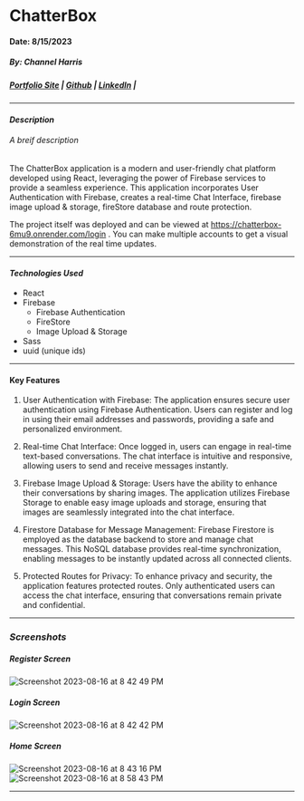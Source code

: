 # ChatterBox 
#### Date: 8/15/2023
##### By: Channel Harris 

##### [Portfolio Site](https://www.channelharris.com/) | [Github](https://github.com/NellyNel520) | [LinkedIn](https://www.linkedin.com/in/channelharris/) | 

***

#### ***Description***
###### A breif description
The ChatterBox application is a modern and user-friendly chat platform developed using React, leveraging the power of Firebase services to provide a seamless experience. This application incorporates User Authentication with Firebase, creates a real-time Chat Interface, firebase image upload & storage, fireStore database and route protection.

The project itself was deployed and can be viewed at https://chatterbox-6mu9.onrender.com/login . You can make multiple accounts to get a visual demonstration of the real time updates.
***

#### ***Technologies Used*** 
* React
* Firebase
    * Firebase Authentication
    * FireStore 
    * Image Upload & Storage
* Sass
* uuid (unique ids)

***

#### Key Features
1. User Authentication with Firebase: The application ensures secure user authentication using Firebase Authentication. Users can register and log in using their email addresses and passwords, providing a safe and personalized environment.

2. Real-time Chat Interface: Once logged in, users can engage in real-time text-based conversations. The chat interface is intuitive and responsive, allowing users to send and receive messages instantly.

3. Firebase Image Upload & Storage: Users have the ability to enhance their conversations by sharing images. The application utilizes Firebase Storage to enable easy image uploads and storage, ensuring that images are seamlessly integrated into the chat interface.

4. Firestore Database for Message Management: Firebase Firestore is employed as the database backend to store and manage chat messages. This NoSQL database provides real-time synchronization, enabling messages to be instantly updated across all connected clients.

5. Protected Routes for Privacy: To enhance privacy and security, the application features protected routes. Only authenticated users can access the chat interface, ensuring that conversations remain private and confidential.

***
### ***Screenshots***
##### Register Screen
![Screenshot 2023-08-16 at 8 42 49 PM](https://github.com/NellyNel520/React-ChatApp/assets/117863144/1d3e7628-aab8-40c5-9ad3-a23a322f49ba)
##### Login Screen
![Screenshot 2023-08-16 at 8 42 42 PM](https://github.com/NellyNel520/React-ChatApp/assets/117863144/c54ef187-5e20-4da0-88ce-7ac276ddc354)
##### Home Screen
![Screenshot 2023-08-16 at 8 43 16 PM](https://github.com/NellyNel520/React-ChatApp/assets/117863144/dd8eee47-d53e-4a04-b520-105e1f6a8b6c)
![Screenshot 2023-08-16 at 8 58 43 PM](https://github.com/NellyNel520/React-ChatApp/assets/117863144/86daad97-3fe6-4b9c-8503-853efb46bbee)





*** 
